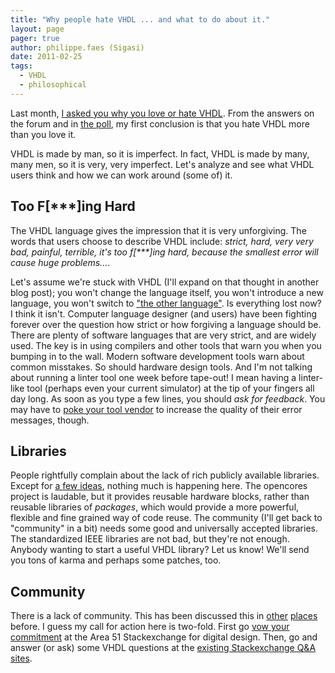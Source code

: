 ```yaml
---
title: "Why people hate VHDL ... and what to do about it."
layout: page 
pager: true
author: philippe.faes (Sigasi)
date: 2011-02-25
tags: 
  - VHDL
  - philosophical
---
```

<div class="content">
<p>Last month, <a href="/content/reasons-love-vhdl-reasons-hate-vhdl">I asked you why you love or hate VHDL</a>. From the answers on the forum and in <a href="http://kiss.ly/h2IGY9" class="elf-external elf-icon">the poll</a>, my first conclusion is that you hate VHDL more than you love it. </p><p>VHDL is made by man, so it is imperfect. In fact, VHDL is made by many, many men, so it is very, very imperfect. Let's analyze and see what VHDL users think and how we can work around (some of) it.</p><h2>Too F[***]ing Hard</h2><p>The VHDL language gives the impression that it is very unforgiving. The words that users choose to describe VHDL include: <em>strict, hard, very very bad, painful, terrible, it's too f[***]ing hard, because the smallest error will cause huge problems...</em>.  </p><p>Let's assume we're stuck with VHDL (I'll expand on that thought in another blog post); you won't change the language itself, you won't introduce a new language, you won't switch to <a href="http://en.wikipedia.org/wiki/Verilog" class="elf-external elf-icon">"the other language"</a>. Is everything lost now? I think it isn't. Computer language designer (and users) have been fighting forever over the question how strict or how forgiving a language should be. There are plenty of software languages that are very strict, and are widely used. The key is in using compilers and other tools that warn you when you bumping in to the wall. Modern software development tools warn about common misstakes. So should hardware design tools. And I'm not talking about running a linter tool one week before tape-out! I mean having a linter-like tool (perhaps even your current simulator) at the tip of your fingers all day long. As soon as you type a few lines, you should <em>ask for feedback</em>. You may have to <a href="/content/vhdl-recursion-and-useful-error-messages">poke your tool vendor</a> to increase the quality of their error messages, though.</p><h2>Libraries</h2><p>People rightfully complain about the lack of rich publicly available libraries. Except for <a href="http://www.tekphile.com/2010/12/where-is-vhdls-jquery/" class="elf-external elf-icon">a few ideas</a>, nothing much is happening here. The opencores project is laudable, but it provides reusable hardware blocks, rather than reusable libraries of <em>packages</em>, which would provide a more powerful, flexible and fine grained way of code reuse. The community (I'll get back to "community" in a bit) needs some good and universally accepted libraries. The standardized IEEE libraries are not bad, but they're not enough. Anybody wanting to start a useful VHDL library? Let us know! We'll send you tons of karma and perhaps some patches, too.</p><h2>Community</h2><p>There is a lack of community. This has been discussed this in <a href="/content/most-needed-eda-innovation">other</a> <a href="/content/state-logic-design-internet-communities">places</a> before. I guess my call for action here is two-fold. First go <a href="http://area51.stackexchange.com/proposals/20632/programmable-logic-and-fpga-design" class="elf-external elf-icon">vow your commitment</a> at the Area 51 Stackexchange for digital design. Then, go and answer (or ask) some VHDL questions at the <a href="http://stackexchange.com/tagsets/5287/my-tags" class="elf-external elf-icon">existing Stackexchange Q&amp;A sites</a>.</p>  </div>

